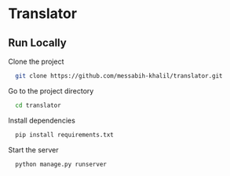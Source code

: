 # Translator


## Run Locally

Clone the project

```bash
  git clone https://github.com/messabih-khalil/translator.git
```

Go to the project directory

```bash
  cd translator
```

Install dependencies

```bash
  pip install requirements.txt
```

Start the server

```bash
  python manage.py runserver
```

